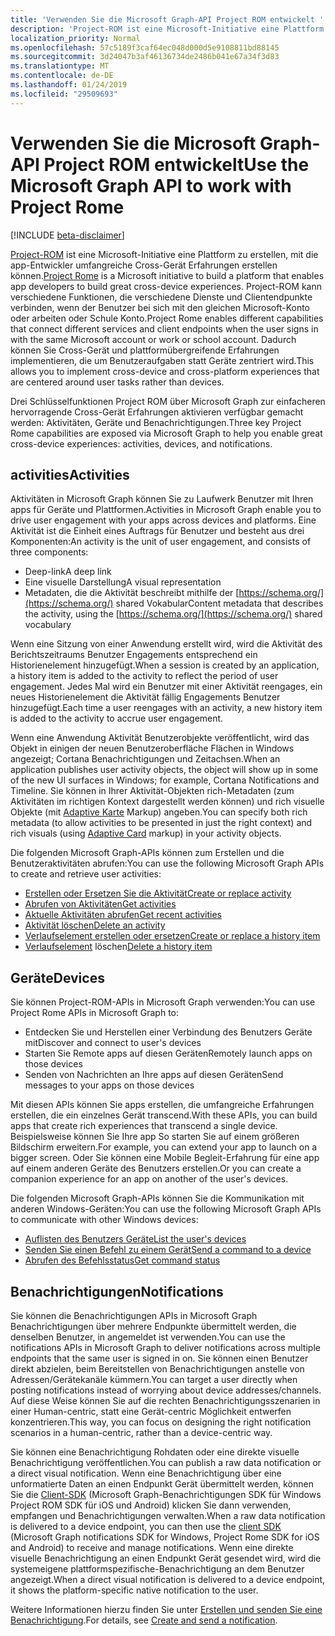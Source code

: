 ```yaml
---
title: 'Verwenden Sie die Microsoft Graph-API Project ROM entwickelt '
description: 'Project-ROM ist eine Microsoft-Initiative eine Plattform zu erstellen, mit die app-Entwickler umfangreiche Cross-Gerät Erfahrungen erstellen können. Project-ROM kann verschiedene Funktionen, die verschiedene Dienste und Clientendpunkte verbinden, wenn der Benutzer bei sich mit den gleichen Microsoft-Konto oder arbeiten oder Schule Konto. Dadurch können Sie Cross-Gerät und plattformübergreifende Erfahrungen implementieren, die um Benutzeraufgaben statt Geräte zentriert wird. '
localization_priority: Normal
ms.openlocfilehash: 57c5189f3caf64ec048d000d5e9108811bd88145
ms.sourcegitcommit: 3d24047b3af46136734de2486b041e67a34f3d83
ms.translationtype: MT
ms.contentlocale: de-DE
ms.lasthandoff: 01/24/2019
ms.locfileid: "29509693"
---
```

# <a name="use-the-microsoft-graph-api-to-work-with-project-rome"></a><span data-ttu-id="5cf4a-105">Verwenden Sie die Microsoft Graph-API Project ROM entwickelt</span><span class="sxs-lookup"><span data-stu-id="5cf4a-105">Use the Microsoft Graph API to work with Project Rome</span></span> 

[!INCLUDE [beta-disclaimer](../../includes/beta-disclaimer.md)]

<span data-ttu-id="5cf4a-106">[Project-ROM](https://developer.microsoft.com/en-us/windows/project-rome) ist eine Microsoft-Initiative eine Plattform zu erstellen, mit die app-Entwickler umfangreiche Cross-Gerät Erfahrungen erstellen können.</span><span class="sxs-lookup"><span data-stu-id="5cf4a-106">[Project Rome](https://developer.microsoft.com/en-us/windows/project-rome) is a Microsoft initiative to build a platform that enables app developers to build great cross-device experiences.</span></span> <span data-ttu-id="5cf4a-107">Project-ROM kann verschiedene Funktionen, die verschiedene Dienste und Clientendpunkte verbinden, wenn der Benutzer bei sich mit den gleichen Microsoft-Konto oder arbeiten oder Schule Konto.</span><span class="sxs-lookup"><span data-stu-id="5cf4a-107">Project Rome enables different capabilities that connect different services and client endpoints when the user signs in with the same Microsoft account or work or school account.</span></span> <span data-ttu-id="5cf4a-108">Dadurch können Sie Cross-Gerät und plattformübergreifende Erfahrungen implementieren, die um Benutzeraufgaben statt Geräte zentriert wird.</span><span class="sxs-lookup"><span data-stu-id="5cf4a-108">This allows you to implement cross-device and cross-platform experiences that are centered around user tasks rather than devices.</span></span> 

<span data-ttu-id="5cf4a-109">Drei Schlüsselfunktionen Project ROM über Microsoft Graph zur einfacheren hervorragende Cross-Gerät Erfahrungen aktivieren verfügbar gemacht werden: Aktivitäten, Geräte und Benachrichtigungen.</span><span class="sxs-lookup"><span data-stu-id="5cf4a-109">Three key Project Rome capabilities are exposed via Microsoft Graph to help you enable great cross-device experiences: activities, devices, and notifications.</span></span> 

## <a name="activities"></a><span data-ttu-id="5cf4a-110">activities</span><span class="sxs-lookup"><span data-stu-id="5cf4a-110">Activities</span></span>

<span data-ttu-id="5cf4a-111">Aktivitäten in Microsoft Graph können Sie zu Laufwerk Benutzer mit Ihren apps für Geräte und Plattformen.</span><span class="sxs-lookup"><span data-stu-id="5cf4a-111">Activities in Microsoft Graph enable you to drive user engagement with your apps across devices and platforms.</span></span> <span data-ttu-id="5cf4a-112">Eine Aktivität ist die Einheit eines Auftrags für Benutzer und besteht aus drei Komponenten:</span><span class="sxs-lookup"><span data-stu-id="5cf4a-112">An activity is the unit of user engagement, and consists of three components:</span></span>

- <span data-ttu-id="5cf4a-113">Deep-link</span><span class="sxs-lookup"><span data-stu-id="5cf4a-113">A deep link</span></span>
- <span data-ttu-id="5cf4a-114">Eine visuelle Darstellung</span><span class="sxs-lookup"><span data-stu-id="5cf4a-114">A visual representation</span></span>
- <span data-ttu-id="5cf4a-115">Metadaten, die die Aktivität beschreibt mithilfe der [https://schema.org/](https://schema.org/) shared Vokabular</span><span class="sxs-lookup"><span data-stu-id="5cf4a-115">Content metadata that describes the activity, using the [https://schema.org/](https://schema.org/) shared vocabulary</span></span>

<span data-ttu-id="5cf4a-116">Wenn eine Sitzung von einer Anwendung erstellt wird, wird die Aktivität des Berichtszeitraums Benutzer Engagements entsprechend ein Historienelement hinzugefügt.</span><span class="sxs-lookup"><span data-stu-id="5cf4a-116">When a session is created by an application, a history item is added to the activity to reflect the period of user engagement.</span></span> <span data-ttu-id="5cf4a-117">Jedes Mal wird ein Benutzer mit einer Aktivität reengages, ein neues Historienelement die Aktivität fällig Engagements Benutzer hinzugefügt.</span><span class="sxs-lookup"><span data-stu-id="5cf4a-117">Each time a user reengages with an activity, a new history item is added to the activity to accrue user engagement.</span></span>

<span data-ttu-id="5cf4a-118">Wenn eine Anwendung Aktivität Benutzerobjekte veröffentlicht, wird das Objekt in einigen der neuen Benutzeroberfläche Flächen in Windows angezeigt; Cortana Benachrichtigungen und Zeitachsen.</span><span class="sxs-lookup"><span data-stu-id="5cf4a-118">When an application publishes user activity objects, the object will show up in some of the new UI surfaces in Windows; for example, Cortana Notifications and Timeline.</span></span> <span data-ttu-id="5cf4a-119">Sie können in Ihrer Aktivität-Objekten rich-Metadaten (zum Aktivitäten im richtigen Kontext dargestellt werden können) und rich visuelle Objekte (mit [Adaptive Karte](https://adaptivecards.io/) Markup) angeben.</span><span class="sxs-lookup"><span data-stu-id="5cf4a-119">You can specify both rich metadata (to allow activities to be presented in just the right context) and rich visuals (using [Adaptive Card](https://adaptivecards.io/) markup) in your activity objects.</span></span>

<span data-ttu-id="5cf4a-120">Die folgenden Microsoft Graph-APIs können zum Erstellen und die Benutzeraktivitäten abrufen:</span><span class="sxs-lookup"><span data-stu-id="5cf4a-120">You can use the following Microsoft Graph APIs to create and retrieve user activities:</span></span>

- [<span data-ttu-id="5cf4a-121">Erstellen oder Ersetzen Sie die Aktivität</span><span class="sxs-lookup"><span data-stu-id="5cf4a-121">Create or replace activity</span></span>](../api/projectrome-put-activity.md)
- [<span data-ttu-id="5cf4a-122">Abrufen von Aktivitäten</span><span class="sxs-lookup"><span data-stu-id="5cf4a-122">Get activities</span></span>](../api/projectrome-get-activities.md)
- [<span data-ttu-id="5cf4a-123">Aktuelle Aktivitäten abrufen</span><span class="sxs-lookup"><span data-stu-id="5cf4a-123">Get recent activities</span></span>](../api/projectrome-get-recent-activities.md)
- [<span data-ttu-id="5cf4a-124">Aktivität löschen</span><span class="sxs-lookup"><span data-stu-id="5cf4a-124">Delete an activity</span></span>](../api/projectrome-delete-activity.md)
- [<span data-ttu-id="5cf4a-125">Verlaufselement erstellen oder ersetzen</span><span class="sxs-lookup"><span data-stu-id="5cf4a-125">Create or replace a history item</span></span>](../api/projectrome-put-historyitem.md)
- <span data-ttu-id="5cf4a-126">[Verlaufselement](../api/projectrome-delete-historyitem.md) löschen</span><span class="sxs-lookup"><span data-stu-id="5cf4a-126">[Delete a history item](../api/projectrome-delete-historyitem.md)</span></span>

## <a name="devices"></a><span data-ttu-id="5cf4a-127">Geräte</span><span class="sxs-lookup"><span data-stu-id="5cf4a-127">Devices</span></span>

<span data-ttu-id="5cf4a-128">Sie können Project-ROM-APIs in Microsoft Graph verwenden:</span><span class="sxs-lookup"><span data-stu-id="5cf4a-128">You can use Project Rome APIs in Microsoft Graph to:</span></span>

- <span data-ttu-id="5cf4a-129">Entdecken Sie und Herstellen einer Verbindung des Benutzers Geräte mit</span><span class="sxs-lookup"><span data-stu-id="5cf4a-129">Discover and connect to user's devices</span></span>
- <span data-ttu-id="5cf4a-130">Starten Sie Remote apps auf diesen Geräten</span><span class="sxs-lookup"><span data-stu-id="5cf4a-130">Remotely launch apps on those devices</span></span>
- <span data-ttu-id="5cf4a-131">Senden von Nachrichten an Ihre apps auf diesen Geräten</span><span class="sxs-lookup"><span data-stu-id="5cf4a-131">Send messages to your apps on those devices</span></span>

<span data-ttu-id="5cf4a-132">Mit diesen APIs können Sie apps erstellen, die umfangreiche Erfahrungen erstellen, die ein einzelnes Gerät transcend.</span><span class="sxs-lookup"><span data-stu-id="5cf4a-132">With these APIs, you can build apps that create rich experiences that transcend a single device.</span></span> <span data-ttu-id="5cf4a-133">Beispielsweise können Sie Ihre app So starten Sie auf einem größeren Bildschirm erweitern.</span><span class="sxs-lookup"><span data-stu-id="5cf4a-133">For example, you can extend your app to launch on a bigger screen.</span></span> <span data-ttu-id="5cf4a-134">Oder Sie können eine Mobile Begleit-Erfahrung für eine app auf einem anderen Geräte des Benutzers erstellen.</span><span class="sxs-lookup"><span data-stu-id="5cf4a-134">Or you can create a companion experience for an app on another of the user's devices.</span></span>

<span data-ttu-id="5cf4a-135">Die folgenden Microsoft Graph-APIs können Sie die Kommunikation mit anderen Windows-Geräten:</span><span class="sxs-lookup"><span data-stu-id="5cf4a-135">You can use the following Microsoft Graph APIs to communicate with other Windows devices:</span></span>

- [<span data-ttu-id="5cf4a-136">Auflisten des Benutzers Geräte</span><span class="sxs-lookup"><span data-stu-id="5cf4a-136">List the user's devices</span></span>](../api/user-list-devices.md)
- [<span data-ttu-id="5cf4a-137">Senden Sie einen Befehl zu einem Gerät</span><span class="sxs-lookup"><span data-stu-id="5cf4a-137">Send a command to a device</span></span>](../api/send-device-command.md)
- [<span data-ttu-id="5cf4a-138">Abrufen des Befehlsstatus</span><span class="sxs-lookup"><span data-stu-id="5cf4a-138">Get command status</span></span>](../api/get-device-command-status.md)

## <a name="notifications"></a><span data-ttu-id="5cf4a-139">Benachrichtigungen</span><span class="sxs-lookup"><span data-stu-id="5cf4a-139">Notifications</span></span>

<span data-ttu-id="5cf4a-140">Sie können die Benachrichtigungen APIs in Microsoft Graph Benachrichtigungen über mehrere Endpunkte übermittelt werden, die denselben Benutzer, in angemeldet ist verwenden.</span><span class="sxs-lookup"><span data-stu-id="5cf4a-140">You can use the notifications APIs in Microsoft Graph to deliver notifications across multiple endpoints that the same user is signed in on.</span></span> <span data-ttu-id="5cf4a-141">Sie können einen Benutzer direkt abzielen, beim Bereitstellen von Benachrichtigungen anstelle von Adressen/Gerätekanäle kümmern.</span><span class="sxs-lookup"><span data-stu-id="5cf4a-141">You can target a user directly when posting notifications instead of worrying about device addresses/channels.</span></span> <span data-ttu-id="5cf4a-142">Auf diese Weise können Sie auf die rechten Benachrichtigungsszenarien in einer Human-centric, statt eine Gerät-centric Möglichkeit entwerfen konzentrieren.</span><span class="sxs-lookup"><span data-stu-id="5cf4a-142">This way, you can focus on designing the right notification scenarios in a human-centric, rather than a device-centric way.</span></span> 

<span data-ttu-id="5cf4a-143">Sie können eine Benachrichtigung Rohdaten oder eine direkte visuelle Benachrichtigung veröffentlichen.</span><span class="sxs-lookup"><span data-stu-id="5cf4a-143">You can publish a raw data notification or a direct visual notification.</span></span> <span data-ttu-id="5cf4a-144">Wenn eine Benachrichtigung über eine unformatierte Daten an einen Endpunkt Gerät übermittelt werden, können Sie die [Client-SDK](https://github.com/Microsoft/project-rome) (Microsoft Graph-Benachrichtigungen SDK für Windows Project ROM SDK für iOS und Android) klicken Sie dann verwenden, empfangen und Benachrichtigungen verwalten.</span><span class="sxs-lookup"><span data-stu-id="5cf4a-144">When a raw data notification is delivered to a device endpoint, you can then use the [client SDK](https://github.com/Microsoft/project-rome) (Microsoft Graph notifications SDK for Windows, Project Rome SDK for iOS and Android) to receive and manage notifications.</span></span> <span data-ttu-id="5cf4a-145">Wenn eine direkte visuelle Benachrichtigung an einen Endpunkt Gerät gesendet wird, wird die systemeigene plattformspezifische-Benachrichtigung an dem Benutzer angezeigt.</span><span class="sxs-lookup"><span data-stu-id="5cf4a-145">When a direct visual notification is delivered to a device endpoint, it shows the platform-specific native notification to the user.</span></span> 

<span data-ttu-id="5cf4a-146">Weitere Informationen hierzu finden Sie unter [Erstellen und senden Sie eine Benachrichtigung](../api/projectrome-notification-post.md).</span><span class="sxs-lookup"><span data-stu-id="5cf4a-146">For details, see [Create and send a notification](../api/projectrome-notification-post.md).</span></span>

<!--
{
  "type": "#page.annotation",
  "suppressions": [
    "Error: /api-reference/beta/resources/project-rome-overview.md:\r\n      Exception processing links.\r\n    System.ArgumentException: Link Definition was null. Link text: !INCLUDE [beta-disclaimer](../../includes/beta-disclaimer.md)\r\n      at ApiDoctor.Validation.DocFile.get_LinkDestinations()\r\n      at ApiDoctor.Validation.DocSet.ValidateLinks(Boolean includeWarnings, String[] relativePathForFiles, IssueLogger issues, Boolean requireFilenameCaseMatch, Boolean printOrphanedFiles)"
  ]
}
-->
